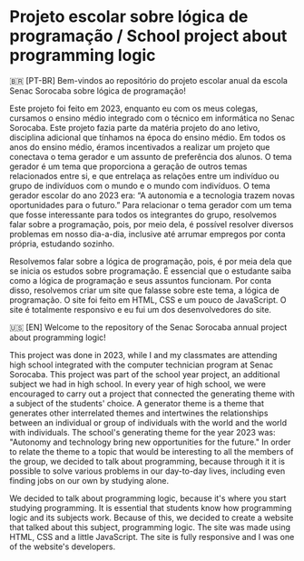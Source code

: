 # Projeto escolar sobre lógica de programação / School project about programming logic

🇧🇷 [PT-BR]   Bem-vindos ao repositório do projeto escolar anual da escola Senac Sorocaba sobre lógica de programação!

Este projeto foi feito em 2023, enquanto eu com os meus colegas, cursamos o ensino médio integrado com o técnico em informática no Senac Sorocaba. Este projeto fazia parte da matéria projeto do ano letivo, disciplina adicional que tínhamos na época do ensino médio. Em todos os anos do ensino médio, éramos incentivados a realizar um projeto que conectava o tema gerador e um assunto de preferência dos alunos. O tema gerador é um tema que proporciona a geração de outros temas relacionados entre si, e que entrelaça as relações entre um indivíduo ou grupo de indivíduos com o mundo e o mundo com indivíduos. O tema gerador escolar do ano 2023 era: “A autonomia e a tecnologia trazem novas oportunidades para o futuro.” Para relacionar o tema gerador com um tema que fosse interessante para todos os integrantes do grupo, resolvemos falar sobre a programação, pois, por meio dela, é possível resolver diversos problemas em nosso dia-a-dia, inclusive até arrumar empregos por conta própria, estudando sozinho.

Resolvemos falar sobre a lógica de programação, pois, é por meia dela que se inicia os estudos sobre programação. É essencial que o estudante saiba como a lógica de programação e seus assuntos funcionam. Por conta disso, resolvemos criar um site que falasse sobre este tema, a lógica de programação. O site foi feito em HTML, CSS e um pouco de JavaScript. O site é totalmente responsivo e eu fui um dos desenvolvedores do site.


🇺🇸 [EN]  Welcome to the repository of the Senac Sorocaba annual project about programming logic!

This project was done in 2023, while I and my classmates are attending high school integrated with the computer technician program at Senac Sorocaba. This project was part of the school year project, an additional subject we had in high school. In every year of high school, we were encouraged to carry out a project that connected the generating theme with a subject of the students' choice. A generator theme is a theme that generates other interrelated themes and intertwines the relationships between an individual or group of individuals with the world and the world with individuals. The school's generating theme for the year 2023 was: "Autonomy and technology bring new opportunities for the future." In order to relate the theme to a topic that would be interesting to all the members of the group, we decided to talk about programming, because through it it is possible to solve various problems in our day-to-day lives, including even finding jobs on our own by studying alone.

We decided to talk about programming logic, because it's where you start studying programming. It is essential that students know how programming logic and its subjects work. Because of this, we decided to create a website that talked about this subject, programming logic. The site was made using HTML, CSS and a little JavaScript. The site is fully responsive and I was one of the website's developers. 
